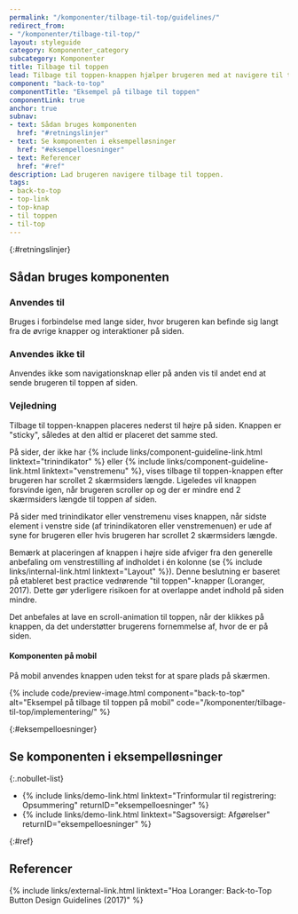 ```yaml
---
permalink: "/komponenter/tilbage-til-top/guidelines/"
redirect_from:
- "/komponenter/tilbage-til-top/"
layout: styleguide
category: Komponenter_category
subcategory: Komponenter
title: Tilbage til toppen
lead: Tilbage til toppen-knappen hjælper brugeren med at navigere til toppen af en lang side på en let måde uden at miste overblikket. 
component: "back-to-top"
componentTitle: "Eksempel på tilbage til toppen"
componentLink: true
anchor: true
subnav:
- text: Sådan bruges komponenten
  href: "#retningslinjer"
- text: Se komponenten i eksempelløsninger
  href: "#eksempelloesninger"
- text: Referencer
  href: "#ref"
description: Lad brugeren navigere tilbage til toppen.
tags:
- back-to-top
- top-link
- top-knap
- til toppen
- til-top
---
```


{:#retningslinjer}
## Sådan bruges komponenten

### Anvendes til

Bruges i forbindelse med lange sider, hvor brugeren kan befinde sig langt fra de øvrige knapper og interaktioner på siden.

### Anvendes ikke til

Anvendes ikke som navigationsknap eller på anden vis til andet end at sende brugeren til toppen af siden. 

### Vejledning

Tilbage til toppen-knappen placeres nederst til højre på siden. Knappen er "sticky", således at den altid er placeret det samme sted.

På sider, der ikke har {% include links/component-guideline-link.html linktext="trinindikator" %} eller {% include links/component-guideline-link.html linktext="venstremenu" %}, vises tilbage til toppen-knappen efter brugeren har scrollet 2 skærmsiders længde. Ligeledes vil knappen forsvinde igen, når brugeren scroller op og der er mindre end 2 skærmsiders længde til toppen af siden. 

På sider med trinindikator eller venstremenu vises knappen, når sidste element i venstre side (af trinindikatoren eller venstremenuen) er ude af syne for brugeren eller hvis brugeren har scrollet 2 skærmsiders længde.

Bemærk at placeringen af knappen i højre side afviger fra den generelle anbefaling om venstrestilling af indholdet i én kolonne (se {% include links/internal-link.html linktext="Layout" %}). Denne beslutning er baseret på etableret best practice vedrørende "til toppen"-knapper (Loranger, 2017). Dette gør yderligere risikoen for at overlappe andet indhold på siden mindre.

Det anbefales at lave en scroll-animation til toppen, når der klikkes på knappen, da det understøtter brugerens fornemmelse af, hvor de er på siden.

#### Komponenten på mobil

På mobil anvendes knappen uden tekst for at spare plads på skærmen. 

{% include code/preview-image.html component="back-to-top" alt="Eksempel på tilbage til toppen på mobil" code="/komponenter/tilbage-til-top/implementering/" %}

{:#eksempelloesninger}
## Se komponenten i eksempelløsninger

{:.nobullet-list}
- {% include links/demo-link.html linktext="Trinformular til registrering: Opsummering" returnID="eksempelloesninger" %}
- {% include links/demo-link.html linktext="Sagsoversigt: Afgørelser" returnID="eksempelloesninger" %}

{:#ref}
## Referencer

{% include links/external-link.html linktext="Hoa Loranger: Back-to-Top Button Design Guidelines (2017)" %}

